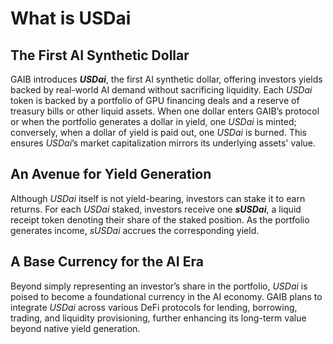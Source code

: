 # What is USDai

## **The First AI Synthetic Dollar**

GAIB introduces _**USDai**_, the first AI synthetic dollar, offering investors yields backed by real-world AI demand without sacrificing liquidity. Each _USDai_ token is backed by a portfolio of GPU financing deals and a reserve of treasury bills or other liquid assets. When one dollar enters GAIB’s protocol or when the portfolio generates a dollar in yield, one _USDai_ is minted; conversely, when a dollar of yield is paid out, one _USDai_ is burned. This ensures _USDai_’s market capitalization mirrors its underlying assets' value.

## **An Avenue for Yield Generation**

Although _USDai_ itself is not yield-bearing, investors can stake it to earn returns. For each _USDai_ staked, investors receive one _**sUSDai**_, a liquid receipt token denoting their share of the staked position. As the portfolio generates income, _sUSDai_ accrues the corresponding yield.

## **A Base Currency for the AI Era**

Beyond simply representing an investor’s share in the portfolio, _USDai_ is poised to become a foundational currency in the AI economy. GAIB plans to integrate _USDai_ across various DeFi protocols for lending, borrowing, trading, and liquidity provisioning, further enhancing its long-term value beyond native yield generation.
